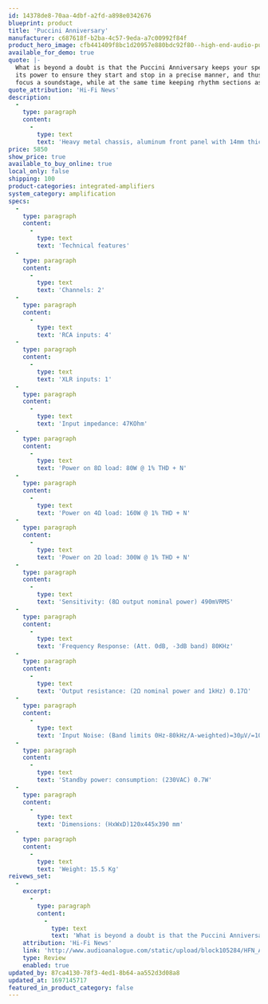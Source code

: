 ```yaml
---
id: 14378de8-70aa-4dbf-a2fd-a898e0342676
blueprint: product
title: 'Puccini Anniversary'
manufacturer: c687618f-b2ba-4c57-9eda-a7c00992f84f
product_hero_image: cfb441409f8bc1d20957e880bdc92f80--high-end-audio-puccini.jpg
available_for_demo: true
quote: |-
  What is beyond a doubt is that the Puccini Anniversary keeps your speakers under strict control. It uses
  its power to ensure they start and stop in a precise manner, and thus enhances their ability to image and
  focus a soundstage, while at the same time keeping rhythm sections as tight as they are rich.
quote_attribution: 'Hi-Fi News'
description:
  -
    type: paragraph
    content:
      -
        type: text
        text: 'Heavy metal chassis, aluminum front panel with 14mm thickness, remote control. Volume control with an encoder that communicates with the four digital high precision Analog Devices potentiometers(two per channel). Volume with four possible curves selectable according to the sensitivity of the speakers. Indications of volume level and selected input, thanks white LEDs with brightness adjustable on two levels, or switched off. Inputs with high-quality gold-plated RCA connectors with Teflon insulation, soldered directly to the input''s board and activated via signal relays. All stages of the amplifier on separate boards. Printed circuit boards have golden copper footprints with double thikness compared to standard PCBs in order to increase the electrical conductivity. Fully dual-mono circuitry. Transformer power 700VA, six pairs of ON-Semiconductor power transistors (three per channel). All internal wiring with pure solid 7N OCC copper conductors, military standard resistors, audiograde polypropylene capacitors, copper binding posts gold plated.'
price: 5850
show_price: true
available_to_buy_online: true
local_only: false
shipping: 100
product-categories: integrated-amplifiers
system_category: amplification
specs:
  -
    type: paragraph
    content:
      -
        type: text
        text: 'Technical features'
  -
    type: paragraph
    content:
      -
        type: text
        text: 'Channels: 2'
  -
    type: paragraph
    content:
      -
        type: text
        text: 'RCA inputs: 4'
  -
    type: paragraph
    content:
      -
        type: text
        text: 'XLR inputs: 1'
  -
    type: paragraph
    content:
      -
        type: text
        text: 'Input impedance: 47KOhm'
  -
    type: paragraph
    content:
      -
        type: text
        text: 'Power on 8Ω load: 80W @ 1% THD + N'
  -
    type: paragraph
    content:
      -
        type: text
        text: 'Power on 4Ω load: 160W @ 1% THD + N'
  -
    type: paragraph
    content:
      -
        type: text
        text: 'Power on 2Ω load: 300W @ 1% THD + N'
  -
    type: paragraph
    content:
      -
        type: text
        text: 'Sensitivity: (8Ω output nominal power) 490mVRMS'
  -
    type: paragraph
    content:
      -
        type: text
        text: 'Frequency Response: (Att. 0dB, -3dB band) 80KHz'
  -
    type: paragraph
    content:
      -
        type: text
        text: 'Output resistance: (2Ω nominal power and 1kHz) 0.17Ω'
  -
    type: paragraph
    content:
      -
        type: text
        text: 'Input Noise: (Band limits 0Hz-80kHz/A-weighted)=30µV/=10µVSNR=110 dB'
  -
    type: paragraph
    content:
      -
        type: text
        text: 'Standby power: consumption: (230VAC) 0.7W'
  -
    type: paragraph
    content:
      -
        type: text
        text: 'Dimensions: (HxWxD)120x445x390 mm'
  -
    type: paragraph
    content:
      -
        type: text
        text: 'Weight: 15.5 Kg'
reivews_set:
  -
    excerpt:
      -
        type: paragraph
        content:
          -
            type: text
            text: 'What is beyond a doubt is that the Puccini Anniversary keeps your speakers under strict control. It uses its power to ensure they start and stop in a precise manner, and thus enhances their ability to image and focus a soundstage, while at the same time keeping rhythm sections as tight as they are rich.'
    attribution: 'Hi-Fi News'
    link: 'http://www.audioanalogue.com/static/upload/block105284/HFN_AudioAnalogue_Puccini_Ann_lowres.pdf'
    type: Review
    enabled: true
updated_by: 87ca4130-78f3-4ed1-8b64-aa552d3d08a8
updated_at: 1697145717
featured_in_product_category: false
---
```

